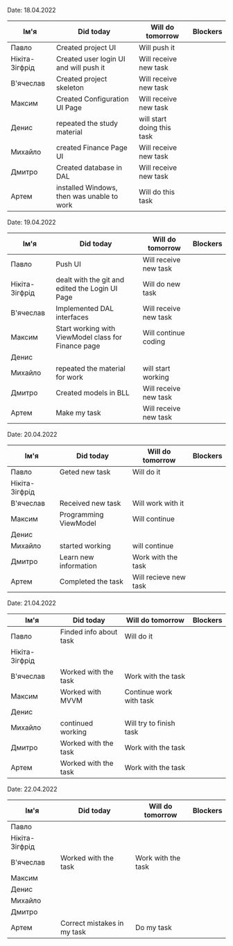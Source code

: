 Date: 18.04.2022

|     Ім'я       | Did today | Will do tomorrow | Blockers |
| -------------- | --------- | ---------------- | -------- |
| Павло          |Created project UI | Will push it
| Нікіта-Зігфрід |Created user login UI and will push it| Will receive new task |
| В'ячеслав      |Created project skeleton | Will receive new task |
| Максим         |Created Configuration UI Page | Will receive new task |
| Денис          |repeated the study material | will start doing this task
| Михайло        |created Finance Page UI| Will receive new task|
| Дмитро         |Created database in DAL | Will receive new task |
| Артем          |installed Windows, then was unable to work| Will do this task|



Date: 19.04.2022

|     Ім'я       | Did today | Will do tomorrow | Blockers |
| -------------- | --------- | ---------------- | -------- |
| Павло          |Push UI    | Will receive new task|
| Нікіта-Зігфрід |dealt with the git and edited the Login UI Page|Will do new task|
| В'ячеслав      |Implemented DAL interfaces|Will receive new task|
| Максим         |Start working with ViewModel class for Finance page|Will continue coding|
| Денис          |
| Михайло        |repeated the material for work|will start working
| Дмитро         |Created models in BLL|Will receive new task|
| Артем          |Make my task|Will receive new task|



Date: 20.04.2022

|     Ім'я       | Did today | Will do tomorrow | Blockers |
| -------------- | --------- | ---------------- | -------- |
| Павло          |Geted new task| Will do it |
| Нікіта-Зігфрід |
| В'ячеслав      |Received new task | Will work with it|
| Максим         |Programming ViewModel|Will continue|
| Денис          |
| Михайло        |started working|will continue|
| Дмитро         |Learn new information|Work with the task|
| Артем          |Completed the task| Will recieve new task|



Date: 21.04.2022

|     Ім'я       | Did today | Will do tomorrow | Blockers |
| -------------- | --------- | ---------------- | -------- |
| Павло          |Finded info about task | Will do it
| Нікіта-Зігфрід |
| В'ячеслав      |Worked with the task|Work with the task|
| Максим         |Worked with MVVM|Continue work with task|
| Денис          |
| Михайло        |continued working|Will try to finish task|
| Дмитро         |Worked with the task|Work with the task|
| Артем          |Worked with the task|Work with the task|



Date: 22.04.2022

|     Ім'я       | Did today | Will do tomorrow | Blockers |
| -------------- | --------- | ---------------- | -------- |
| Павло          |
| Нікіта-Зігфрід |
| В'ячеслав      |Worked with the task|Work with the task|
| Максим         |
| Денис          |
| Михайло        |
| Дмитро         |
| Артем          |Correct mistakes in my task|Do my task|


